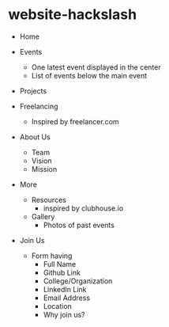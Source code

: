 # website-hackslash

- Home
- Events
    - One latest event displayed in the center
    - List of events below the main event
- Projects
- Freelancing
    - Inspired by freelancer.com
- About Us
    - Team
    - Vision
    - Mission
- More
    - Resources
        - inspired by clubhouse.io
    - Gallery
        - Photos of past events

- Join Us
    - Form having 
        - Full Name
        - Github Link
        - College/Organization
        - LinkedIn Link
        - Email Address
        - Location
        - Why join us?


